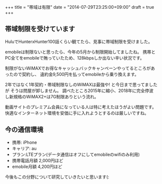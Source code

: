 +++
title =  "帯域は有限"
date =  "2014-07-29T23:25:00+09:00"
draft = true
+++

## 帯域制限を受けています

HuluでHunterxHunter100話くらい観てたら、見事に帯域制限を受けました。

emobileは制限ないと思ったら、今年の5月から制限開始してましたね。
携帯とPC全てをemobileで賄っていたため、128kbpsしか出ない辛い状況です。

制限がないWiMAXでお得なキャッシュバックキャンペーンやってるところがあったので契約し、
違約金9,500円を払ってemobileから乗り換えます。

2年ではなく1年契約・帯域制限なしのWiMAXは最強や! と今日まで思ってましたが
そうは問屋が卸しません。
調べたところ2015年に縮小、2018年に完全停波し新規格のWiMAX2+は7G制限ありという流れ。

動画サイトのプレミアム会員になっている人は特に考えたほうがよい問題です。
快適なインターネット環境を安価に手に入れようとするのは厳しいですね。

## 今の通信環境

- 携帯: iPhone
- キャリア: au
- プラン:LTEプラン(データ通信はオフにしてemobileのwifiのみ利用)
- 携帯電話月額 2,000円ほど
- emobile月額  4,200円ほど

今後もこの分野について研究していきたいと思います(:
